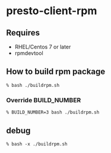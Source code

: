 # presto-client-rpm

## Requires

- RHEL/Centos 7 or later
- rpmdevtool

## How to build rpm package

```
% bash ./buildrpm.sh
```

### Override BUILD_NUMBER

```
% BUILD_NUMBER=3 bash ./buildrpm.sh
```

## debug

```
% bash -x ./buildrpm.sh
```
